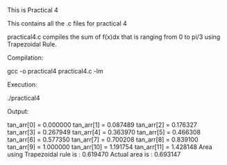 This is Practical 4

This contains all the .c files for practical 4

practical4.c compiles the sum of f(x)dx that is ranging from 0 to pi/3 using Trapezoidal Rule.

Compilation: 

gcc -o practical4 practical4.c -lm

Execution: 

./practical4

Output:

tan_arr[0] = 0.000000
tan_arr[1] = 0.087489
tan_arr[2] = 0.176327
tan_arr[3] = 0.267949
tan_arr[4] = 0.363970
tan_arr[5] = 0.466308
tan_arr[6] = 0.577350
tan_arr[7] = 0.700208
tan_arr[8] = 0.839100
tan_arr[9] = 1.000000
tan_arr[10] = 1.191754
tan_arr[11] = 1.428148
Area using Trapezoidal rule is : 0.619470
Actual area is : 0.693147

